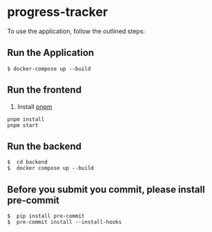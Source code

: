 # progress-tracker

To use the application, follow the outlined steps:

## Run the Application
```console
$ docker-compose up --build
```

## Run the frontend
1. Install [pnpm](https://pnpm.io/zh-TW/)
```console
pnpm install
pnpm start
```

## Run the backend
```console
$  cd backend
$  docker compose up --build
```

## Before you submit you commit, please install pre-commit
```console
$  pip install pre-commit
$  pre-commit install --install-hooks
```
